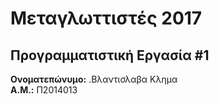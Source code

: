 # Μεταγλωττιστές 2017
## Προγραμματιστική Εργασία #1

**Ονοματεπώνυμο:** .Βλαντισλαβα Κλημα   
**Α.Μ.:** Π2014013


